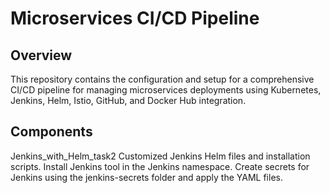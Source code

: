 # Microservices CI/CD Pipeline
## Overview
This repository contains the configuration and setup for a comprehensive CI/CD pipeline for managing microservices deployments using Kubernetes, Jenkins, Helm, Istio, GitHub, and Docker Hub integration.

## Components
Jenkins_with_Helm_task2
Customized Jenkins Helm files and installation scripts.
Install Jenkins tool in the Jenkins namespace.
Create secrets for Jenkins using the jenkins-secrets folder and apply the YAML files.
